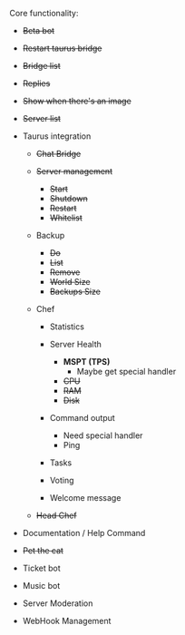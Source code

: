 Core functionality:
- ~~Beta bot~~

- ~~Restart taurus bridge~~
- ~~Bridge list~~
- ~~Replies~~
- ~~Show when there's an image~~
- ~~Server list~~

- Taurus integration
  - ~~Chat Bridge~~
  - ~~Server management~~
    - ~~Start~~
    - ~~Shutdown~~
    - ~~Restart~~
    - ~~Whitelist~~

  - Backup
    - ~~Do~~
    - ~~List~~
    - ~~Remove~~
    - ~~World Size~~
    - ~~Backups Size~~

  - Chef
    - Statistics

    - Server Health
      - **MSPT (TPS)**
        - Maybe get special handler
      - ~~CPU~~
      - ~~RAM~~
      - ~~Disk~~

    - Command output
      - Need special handler
      - Ping

    - Tasks
    - Voting
    - Welcome message
  - ~~Head Chef~~

- Documentation / Help Command
- ~~Pet the cat~~

- Ticket bot

- Music bot
- Server Moderation
- WebHook Management
